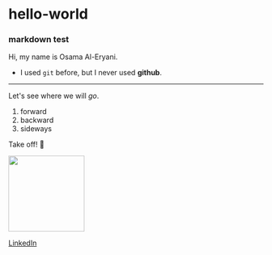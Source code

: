 # hello-world

### markdown test

Hi, my name is Osama Al-Eryani.

- I used `git` before, but I never used **github**.

---

Let's see where we will *go*.
1. forward
2. backward
3. sideways

Take off! 🚀

<img src="https://media.licdn.com/dms/image/C4D03AQEAedD_VLWxtw/profile-displayphoto-shrink_800_800/0/1619589372650?e=2147483647&v=beta&t=VeEtj73vL5D2D2WoSlG_KUykthcjChK5GigR4gG02SY" width="150" heigh="150">

[LinkedIn](https://www.linkedin.com/in/oeryani)
